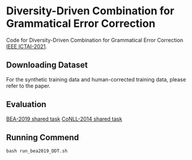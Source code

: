 # Diversity-Driven Combination for Grammatical Error Correction

Code for Diversity-Driven Combination for Grammatical Error Correction [IEEE ICTAI-2021](https://).

## Downloading Dataset
For the synthetic training data and human-corrected training data, please refer to the paper.


## Evaluation
[BEA-2019 shared task](https://www.cl.cam.ac.uk/research/nl/bea2019st/)
[CoNLL-2014 shared task](https://www.comp.nus.edu.sg/˜nlp/conll14st/conll14st-test-data.tar.gz)

## Running Commend
```
bash run_bea2019_DDT.sh
```

